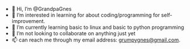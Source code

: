 - 👋 Hi, I’m @GrandpaGnes
- 👀 I’m interested in learning for about coding/programming for self-improvement. 
- 🌱 I’m currently learning basic to linux and basic to python programming
- 💞️ I’m not looking to collaborate on anything just yet
- 📫 can reach me through my email address: grumpygnes@gmail.com. 

<!---
GrandpaGnes/GrandpaGnes is a ✨ special ✨ repository because its `README.md` (this file) appears on your GitHub profile.
You can click the Preview link to take a look at your changes.
--->
